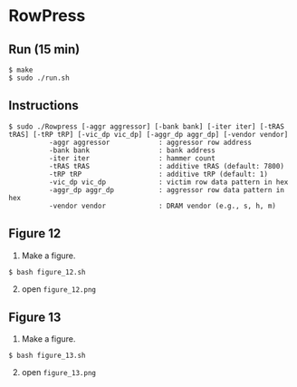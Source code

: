 # RowPress

## Run (15 min)
```
$ make
$ sudo ./run.sh
```

## Instructions

```
$ sudo ./Rowpress [-aggr aggressor] [-bank bank] [-iter iter] [-tRAS tRAS] [-tRP tRP] [-vic_dp vic_dp] [-aggr_dp aggr_dp] [-vendor vendor]
          -aggr aggressor            : aggressor row address
          -bank bank                 : bank address
          -iter iter                 : hammer count
          -tRAS tRAS                 : additive tRAS (default: 7800)
          -tRP tRP                   : additive tRP (default: 1)
          -vic_dp vic_dp             : victim row data pattern in hex
          -aggr_dp aggr_dp           : aggressor row data pattern in hex
          -vendor vendor             : DRAM vendor (e.g., s, h, m)
```

## Figure 12

1. Make a figure.
```
$ bash figure_12.sh
```
2. open `figure_12.png`

## Figure 13

1. Make a figure.
```
$ bash figure_13.sh
```
2. open `figure_13.png`